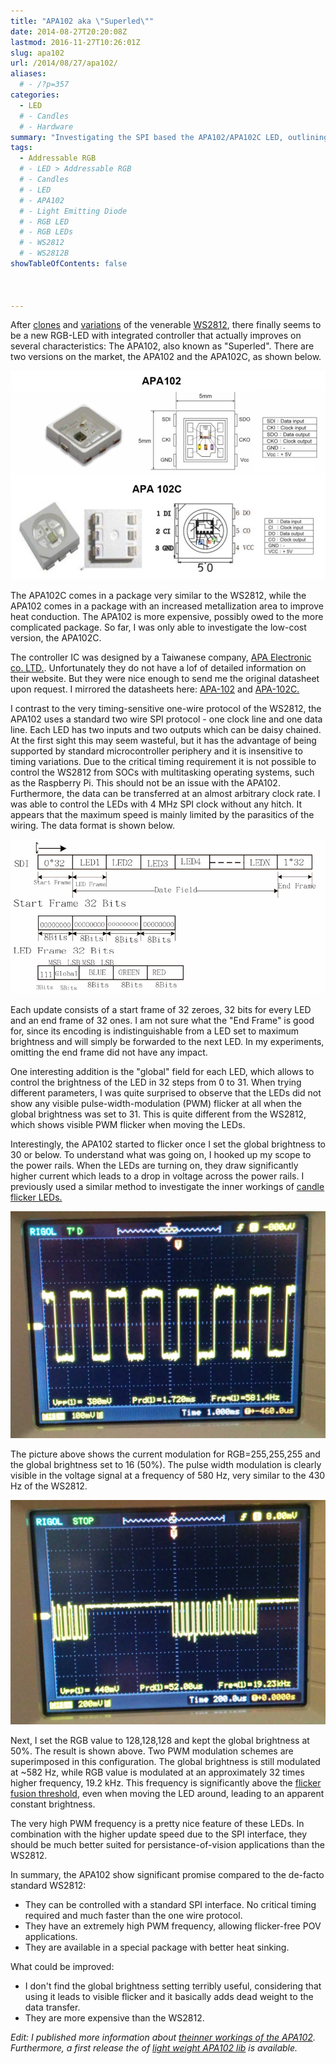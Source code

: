 ```yaml
---
title: "APA102 aka \"Superled\""
date: 2014-08-27T20:20:08Z
lastmod: 2016-11-27T10:26:01Z
slug: apa102
url: /2014/08/27/apa102/
aliases:
  # - /?p=357
categories:
  - LED
  # - Candles
  # - Hardware
summary: "Investigating the SPI based the APA102/APA102C LED, outlining its SPI protocol, global brightness control, and fast PWM behavior." 
tags:
  - Addressable RGB
  # - LED > Addressable RGB
  # - Candles
  # - LED
  # - APA102
  # - Light Emitting Diode
  # - RGB LED
  # - RGB LEDs
  # - WS2812
  # - WS2812B
showTableOfContents: false



---
```


After [clones](/2014/06/16/timing-of-ws2812-clones-pd9823/) and [variations](/2014/02/18/new-member-of-the-ws2812-family/) of the venerable [WS2812](/2014/01/14/light_ws2812-library-v2-0-part-i-understanding-the-ws2812/), there finally seems to be a new RGB-LED with integrated controller that actually improves on several characteristics: The APA102, also known as "Superled". There are two versions on the market, the APA102 and the APA102C, as shown below.

![apa102](apa102.jpg)

The APA102C comes in a package very similar to the WS2812, while the APA102 comes in a package with an increased metallization area to improve heat conduction. The APA102 is more expensive, possibly owed to the more complicated package. So far, I was only able to investigate the low-cost version, the APA102C.

The controller IC was designed by a Taiwanese company, [APA Electronic co. LTD.](http://www.neon-world.com/). Unfortunately they do not have a lof of detailed information on their website. But they were nice enough to send me the original datasheet upon request. I mirrored the datasheets here: [APA-102](https://cpldcpu.wordpress.com/wp-content/uploads/2014/08/apa-102-super-led-specifications-2013-en.pdf) and [APA-102C.](https://cpldcpu.wordpress.com/wp-content/uploads/2014/08/apa-102c-super-led-specifications-2014-en.pdf)

I contrast to the very timing-sensitive one-wire protocol of the WS2812, the APA102 uses a standard two wire SPI protocol - one clock line and one data line. Each LED has two inputs and two outputs which can be daisy chained. At the first sight this may seem wasteful, but it has the advantage of being supported by standard microcontroller periphery and it is insensitive to timing variations. Due to the critical timing requirement it is not possible to control the WS2812 from SOCs with multitasking operating systems, such as the Raspberry Pi. This should not be an issue with the APA102. Furthermore, the data can be transferred at an almost arbitrary clock rate. I was able to control the LEDs with 4 MHz SPI clock without any hitch. It appears that the maximum speed is mainly limited by the parasitics of the wiring. The data format is shown below.

![programming](programming.png)

Each update consists of a start frame of 32 zeroes, 32 bits for every LED and an end frame of 32 ones.  I am not sure what the "End Frame" is good for, since its encoding is indistinguishable from a LED set to maximum brightness and will simply be forwarded to the next LED. In my experiments, omitting the end frame did not have any impact.

One interesting addition is the "global" field for each LED, which allows to control the brightness of the LED in 32 steps from 0 to 31. When trying different parameters, I was quite surprised to observe that the LEDs did not show any visible pulse-width-modulation (PWM) flicker at all when the global brightness was set to 31. This is quite different from the WS2812, which shows visible PWM flicker when moving the LEDs.

Interestingly, the APA102 started to flicker once I set the global brightness to 30 or below. To understand what was going on, I hooked up my scope to the power rails. When the LEDs are turning on, they draw significantly higher current which leads to a drop in voltage across the power rails. I previously used a similar method to investigate the inner workings of [candle flicker LEDs.](/2013/12/08/hacking-a-candleflicker-led/)

![global50](global50.jpg)

The picture above shows the current modulation for RGB=255,255,255 and  the global brightness  set to 16 (50%). The pulse width modulation is clearly visible in the voltage signal at a frequency of 580 Hz, very similar to the 430 Hz of the WS2812.

![global50lokal50](global50lokal50.jpg)

Next, I set the RGB value to 128,128,128 and kept the global brightness at 50%. The result is shown above. Two PWM modulation schemes are superimposed in this configuration. The global brightness is still modulated at ~582 Hz, while RGB value is modulated at an approximately 32 times higher frequency, 19.2 kHz. This frequency is significantly above the [flicker fusion threshold](http://en.wikipedia.org/wiki/Flicker_fusion_threshold), even when moving the LED around, leading to an apparent constant brightness.

The very high PWM frequency is a pretty nice feature of these LEDs. In combination with the higher update speed due to the SPI interface, they should be much better suited for persistance-of-vision applications than the WS2812.

In summary, the APA102 show significant promise compared to the de-facto standard WS2812:

- They can be controlled with a standard SPI interface. No critical timing required and much faster than the one wire protocol.
- They have an extremely high PWM frequency, allowing flicker-free POV applications.
- They are available in a special package with better heat sinking.

What could be improved:

- I don't find the global brightness setting terribly useful, considering that using it leads to visible  flicker and it basically adds dead weight to the data transfer.
- They are more expensive than the WS2812.

*Edit: I published more information about [the](/2014/11/30/understanding-the-apa102-superled/)*[*inner workings of the APA102*](/2014/11/30/understanding-the-apa102-superled/)*. Furthermore, a first release the of [light weight APA102 lib](https://github.com/cpldcpu/light_ws2812/tree/master/light_apa102_AVR) is available.*

